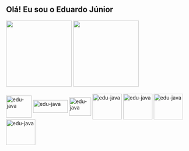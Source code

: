 ## Olá! Eu sou o Eduardo Júnior

<div>
  <img height="180em" src="https://github-readme-stats.vercel.app/api?username=eduardoantoniojunior&show_icons=false&theme=dark" />
  <img height="180em" src="https://github-readme-stats.vercel.app/api/top-langs/?username=eduardoantoniojunior&layout=compact&theme=dark" />
</div>

<div style="display: inline_block">
  <br>
  <img align="center" alt="edu-java" height="60" width="70" src="https://cdn.jsdelivr.net/gh/devicons/devicon@latest/icons/linux/linux-original.svg" />
  <img align="center" alt="edu-java" height="35" width="95" src="https://upload.wikimedia.org/wikipedia/commons/thumb/6/6f/Zabbix_logo.svg/960px-Zabbix_logo.svg.png?20200420123345" />
  <img align="center" alt="edu-java" height="50" width="60" src="https://cdn.jsdelivr.net/gh/devicons/devicon@latest/icons/git/git-original.svg" />
  <img align="center" alt="edu-java" height="70" width="80" src="https://cdn.jsdelivr.net/gh/devicons/devicon@latest/icons/java/java-original-wordmark.svg" />
  <img align="center" alt="edu-java" height="70" width="80" src="https://cdn.jsdelivr.net/gh/devicons/devicon@latest/icons/tomcat/tomcat-original-wordmark.svg" />
  <img align="center" alt="edu-java" height="70" width="80" src="https://cdn.jsdelivr.net/gh/devicons/devicon@latest/icons/php/php-original.svg" />
  <img align="center" alt="edu-java" height="70" width="80" src="https://cdn.jsdelivr.net/gh/devicons/devicon@latest/icons/mysql/mysql-original-wordmark.svg" />
</div>
